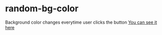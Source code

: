 # random-bg-color
Background color changes everytime user clicks the button
[You can see it here](https://basilesque.github.io/)
